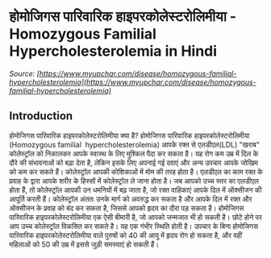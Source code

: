 # होमोजिगस पारिवारिक हाइपरकोलेस्टरोलिमीया - Homozygous Familial Hypercholesterolemia in Hindi
_Source: [https://www.myupchar.com/disease/homozygous-familial-hypercholesterolemia](https://www.myupchar.com/disease/homozygous-familial-hypercholesterolemia)_

## Introduction
होमोजिगस पारिवारिक हाइपरकोलेस्टरोलिमीया क्या है?
होमोजिगस पारिवारिक हाइपरकोलेस्टरोलिमीया (Homozygous familial  hypercholesterolemia) आपके रक्त से एलडीएल(LDL) "खराब" कोलेस्ट्रॉल को निकालकर आपके स्वास्थ के लिए मुश्किल पैदा कर सकता है। यह रोग कम उम्र में दिल के दौरे की संभावनाओं को बढ़ा देता है, लेकिन इसके लिए अपनाई गई दवाएं और अन्य उपचार आपके जोखिम को कम कर सकते हैं।
कोलेस्ट्रॉल आपकी कोशिकाओं में मोम की तरह होता है। एलडीएल का काम रक्त के प्रवाह के द्वारा आपके शरीर के हिस्सों में कोलेस्ट्रॉल ले जाना होता है।
जब आपको उच्च स्तर का एलडीएल होता हैं, तो कोलेस्ट्रॉल आपकी उन धमनियों में बढ़ जाता है, जो रक्त वाहिकाएं आपके दिल में ऑक्सीजन की आपूर्ति करती हैं। कोलेस्ट्रॉल अंततः उनके मार्ग को अवरुद्ध कर सकता है और आपके दिल में रक्त और ऑक्सीजन के प्रवाह को बंद कर सकता है, जिससे आपको हृदय का दौरा पड़ सकता है।
होमोजिगस पारिवारिक हाइपरकोलेस्टरोलिमीया एक ऐसी बीमारी है, जो आपको जन्मजात भी हो सकती है। छोटे होने पर आप उच्च कोलेस्ट्रॉल विकसित कर सकते है।
यह एक गंभीर स्थिति होती है। उपचार के बिना होमोजिगस पारिवारिक हाइपरकोलेस्टरोलिमीया वाले पुरुषों को 40 की आयु में हृदय रोग हो सकता है, और वहीं महिलाओं को 50 की उम्र में इससे जुड़ी समस्याएं हो सकती हैं।

